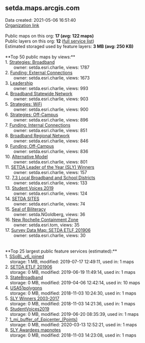 <h2>setda.maps.arcgis.com</h2> Data created: 2021-05-06 16:51:40 <br /><a target='new' href='https://setda.maps.arcgis.com'>Organization link</a><br /><br />Public maps on this org: <b>17 (avg: 122 maps)</b><br />Public layers on this org: <b>12 </b>(<a target='new' href='https://services.arcgis.com/PLxZ3E58ytUfk7gT/ArcGIS/rest/services'>full service list</a>)<br />Estimated storaged used by feature layers: <b>3 MB (avg: 250 KB)</b><br /><br />**Top 50 public maps by views:**<br />  1. <a target='new' href='https://www.arcgis.com/home/item.html?id=7761d0ffeed945e9bd012a9aca4f24a5'>Strategies: Broadband</a> <br />  &nbsp;&nbsp;&nbsp;&nbsp; &nbsp;&nbsp;owner: setda.esri.charlie, views: 1787<br />  2. <a target='new' href='https://www.arcgis.com/home/item.html?id=e77057d06d414a9e9374542dce08db1c'>Funding: External Connections</a> <br />  &nbsp;&nbsp;&nbsp;&nbsp; &nbsp;&nbsp;owner: setda.esri.charlie, views: 1673<br />  3. <a target='new' href='https://www.arcgis.com/home/item.html?id=ce492a36842f4afea405716a34684c7e'>Leadership</a> <br />  &nbsp;&nbsp;&nbsp;&nbsp; &nbsp;&nbsp;owner: setda.esri.charlie, views: 993<br />  4. <a target='new' href='https://www.arcgis.com/home/item.html?id=4da91be31b2b49709845be93d125e627'>Broadband Statewide Network</a> <br />  &nbsp;&nbsp;&nbsp;&nbsp; &nbsp;&nbsp;owner: setda.esri.charlie, views: 903<br />  5. <a target='new' href='https://www.arcgis.com/home/item.html?id=a20820f6481d4c9b8b21dc128ae68e52'>Strategies: WiFi</a> <br />  &nbsp;&nbsp;&nbsp;&nbsp; &nbsp;&nbsp;owner: setda.esri.charlie, views: 900<br />  6. <a target='new' href='https://www.arcgis.com/home/item.html?id=de80e22aa95d42a48f9835e4e20c2870'>Strategies: Off-Campus</a> <br />  &nbsp;&nbsp;&nbsp;&nbsp; &nbsp;&nbsp;owner: setda.esri.charlie, views: 896<br />  7. <a target='new' href='https://www.arcgis.com/home/item.html?id=caa2ae4cdf9d4caab22c21260f112648'>Funding: Internal Connections</a> <br />  &nbsp;&nbsp;&nbsp;&nbsp; &nbsp;&nbsp;owner: setda.esri.charlie, views: 851<br />  8. <a target='new' href='https://www.arcgis.com/home/item.html?id=919be6ecbf534370958f6e5d158df355'>Broadband Regional Network</a> <br />  &nbsp;&nbsp;&nbsp;&nbsp; &nbsp;&nbsp;owner: setda.esri.charlie, views: 846<br />  9. <a target='new' href='https://www.arcgis.com/home/item.html?id=bd201c1b594a41c59c7a1530f9907be3'>Funding: Off-Campus</a> <br />  &nbsp;&nbsp;&nbsp;&nbsp; &nbsp;&nbsp;owner: setda.esri.charlie, views: 836<br />  10. <a target='new' href='https://www.arcgis.com/home/item.html?id=8b50af43d48040ddb8fb59ab35ae201a'>Alternative Model</a> <br />  &nbsp;&nbsp;&nbsp;&nbsp; &nbsp;&nbsp;owner: setda.esri.charlie, views: 801<br />  11. <a target='new' href='https://www.arcgis.com/home/item.html?id=39286e3918734970866c4865199221e0'>SETDA Leader of the Year (SLY) Winners</a> <br />  &nbsp;&nbsp;&nbsp;&nbsp; &nbsp;&nbsp;owner: setda.esri.charlie, views: 157<br />  12. <a target='new' href='https://www.arcgis.com/home/item.html?id=4e4ce68e513548bebddfb983ed9a58d3'>7.3 Local Broadband and School Districts</a> <br />  &nbsp;&nbsp;&nbsp;&nbsp; &nbsp;&nbsp;owner: setda.esri.charlie, views: 133<br />  13. <a target='new' href='https://www.arcgis.com/home/item.html?id=38b8288bd4c34276810b19e27f7f1272'>Student Voices 2019</a> <br />  &nbsp;&nbsp;&nbsp;&nbsp; &nbsp;&nbsp;owner: setda.esri.charlie, views: 124<br />  14. <a target='new' href='https://www.arcgis.com/home/item.html?id=5b949992d8c941e280792d6bc39b44a3'>SETDA SITES</a> <br />  &nbsp;&nbsp;&nbsp;&nbsp; &nbsp;&nbsp;owner: setda.esri.charlie, views: 74<br />  15. <a target='new' href='https://www.arcgis.com/home/item.html?id=5ce9fbc6cfc3453183afed9673ef5bf1'>Seal of Biliteracy</a> <br />  &nbsp;&nbsp;&nbsp;&nbsp; &nbsp;&nbsp;owner: setda.NGoldberg, views: 36<br />  16. <a target='new' href='https://www.arcgis.com/home/item.html?id=4c9adbe30ab045bb8e5e6de85da4cf40'>New Rochelle Containment Zone</a> <br />  &nbsp;&nbsp;&nbsp;&nbsp; &nbsp;&nbsp;owner: setda.esri.tom, views: 35<br />  17. <a target='new' href='https://www.arcgis.com/home/item.html?id=d1a6eb2c732343e69825962bab4a10c1'>Survey Data Map: SETDA ETLF 201906</a> <br />  &nbsp;&nbsp;&nbsp;&nbsp; &nbsp;&nbsp;owner: setda.esri.charlie, views: 30<br /><br /><br />**Top 25 largest public feature services (estimated):**<br /> 1. <a target='new' href='https://www.arcgis.com/home/item.html?id=217b9192a2c5406e8e2146962aba7901'>SSoBL_v6_joined</a><br /> &nbsp;&nbsp;&nbsp;&nbsp;storage: 1 MB, modified: 2019-07-17 12:49:11,  used in: 1 maps<br /> 2. <a target='new' href='https://www.arcgis.com/home/item.html?id=dbe7665084e84ff0b179f73c5a9c4a20'>SETDA ETLF 201906</a><br /> &nbsp;&nbsp;&nbsp;&nbsp;storage: 0 MB, modified: 2019-06-19 11:49:14,  used in: 1 maps<br /> 3. <a target='new' href='https://www.arcgis.com/home/item.html?id=caa9b522d63b43479b3b9fe24354ee7f'>StateBroadband</a><br /> &nbsp;&nbsp;&nbsp;&nbsp;storage: 0 MB, modified: 2019-04-06 12:42:14,  used in: 10 maps<br /> 4. <a target='new' href='https://www.arcgis.com/home/item.html?id=7672feecc23d4a6d9951e1c123202d15'>USA51polygons</a><br /> &nbsp;&nbsp;&nbsp;&nbsp;storage: 0 MB, modified: 2018-11-03 10:24:30,  used in: 1 maps<br /> 5. <a target='new' href='https://www.arcgis.com/home/item.html?id=d359b11102c44c20bfc567b236d9c04e'>SLY Winners 2003-2017</a><br /> &nbsp;&nbsp;&nbsp;&nbsp;storage: 0 MB, modified: 2018-11-03 14:21:36,  used in: 1 maps<br /> 6. <a target='new' href='https://www.arcgis.com/home/item.html?id=614b6058c8374036a72eb0fbe516968e'>StudentVoices2019</a><br /> &nbsp;&nbsp;&nbsp;&nbsp;storage: 0 MB, modified: 2019-06-20 08:35:39,  used in: 1 maps<br /> 7. <a target='new' href='https://www.arcgis.com/home/item.html?id=c4238cb9e6734eed917586d982684083'>1_mi_buffer_of_Epicenter_(Points)</a><br /> &nbsp;&nbsp;&nbsp;&nbsp;storage: 0 MB, modified: 2020-03-13 12:52:21,  used in: 1 maps<br /> 8. <a target='new' href='https://www.arcgis.com/home/item.html?id=4e6c7973510b42e68fe0f9add6cebda1'>SLY Awardees mapnotes</a><br /> &nbsp;&nbsp;&nbsp;&nbsp;storage: 0 MB, modified: 2018-11-03 14:23:08,  used in: 1 maps<br />